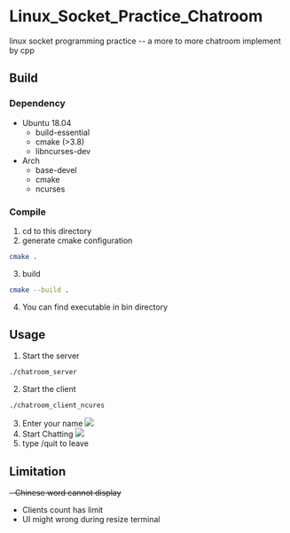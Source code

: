 # Linux_Socket_Practice_Chatroom
linux socket programming practice -- a more to more chatroom implement by cpp
## Build
### Dependency
- Ubuntu 18.04
  - build-essential
  - cmake (>3.8)
  - libncurses-dev
- Arch
  - base-devel
  - cmake
  - ncurses
### Compile
1. cd to this directory
2. generate cmake configuration
```sh
cmake .
```
3. build
```sh
cmake --build .
```
4. You can find executable in bin directory
## Usage
1. Start the server
```sh
./chatroom_server
```
2. Start the client
```sh
./chatroom_client_ncures
```
3. Enter your name
![](enter.png)
4. Start Chatting
![](chat.png)
5. type /quit to leave
## Limitation
~~- Chinese word cannot display~~
- Clients count has limit
- UI might wrong during resize terminal
